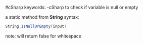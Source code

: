 #cSharp 
keywords:
	-cSharp to check if variable is null or empty

a static method from **String**
syntax:
```c#
String.IsNullOrEmpty(input)  
```
note: will return false for whitespace